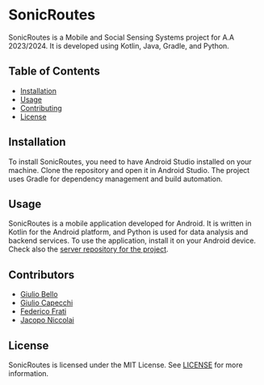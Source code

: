 # SonicRoutes

SonicRoutes is a Mobile and Social Sensing Systems project for A.A 2023/2024. It is developed using Kotlin, Java, Gradle, and Python.

## Table of Contents

- [Installation](#installation)
- [Usage](#usage)
- [Contributing](#contributing)
- [License](#license)

## Installation

To install SonicRoutes, you need to have Android Studio installed on your machine. Clone the repository and open it in Android Studio. The project uses Gradle for dependency management and build automation.

## Usage

SonicRoutes is a mobile application developed for Android. It is written in Kotlin for the Android platform, and Python is used for data analysis and backend services. To use the application, install it on your Android device. Check also the <a href="https://github.com/giuliocapecchi/SonicRoutes_server" target="_new">server repository for the project</a>.


<h2>Contributors</h2>
<ul>
<li><a href="https://github.com/baffobello14" target="_new">Giulio Bello</a></li>
<li><a href="https://github.com/giuliocapecchi" target="_new">Giulio Capecchi</a></li>
<li><a href="https://github.com/fratifederico" target="_new">Federico Frati</a></li>
<li><a href="https://github.com/jacoponiccolai" target="_new">Jacopo Niccolai</a></li>

</ul>

## License

SonicRoutes is licensed under the MIT License. See [LICENSE](LICENSE) for more information.
